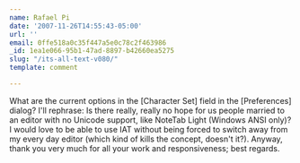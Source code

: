 ```yaml
---
name: Rafael Pi
date: '2007-11-26T14:55:43-05:00'
url: ''
email: 0ffe518a0c35f447a5e0c78c2f463986
_id: 1ea1e066-95b1-47ad-8897-b42660ea5275
slug: "/its-all-text-v080/"
template: comment

---
```


What are the current options in the [Character Set] field in the [Preferences] dialog? I'll rephrase: Is there really, really no hope for us people married to an editor with no Unicode support, like NoteTab Light (Windows ANSI only)? I would love to be able to use IAT without being forced to switch away from my every day editor (which kind of kills the concept, doesn't it?). Anyway, thank you very much for all your work and responsiveness; best regards.

